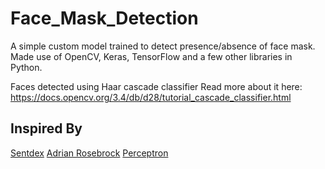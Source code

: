 # Face_Mask_Detection
A simple custom model trained to detect presence/absence of face mask.
Made use of OpenCV, Keras, TensorFlow and a few other libraries in Python.

Faces detected using Haar cascade classifier
Read more about it here: https://docs.opencv.org/3.4/db/d28/tutorial_cascade_classifier.html

## Inspired By
[Sentdex](https://pythonprogramming.net/convolutional-neural-network-deep-learning-python-tensorflow-keras/)
[Adrian Rosebrock](https://www.pyimagesearch.com/2020/05/04/covid-19-face-mask-detector-with-opencv-keras-tensorflow-and-deep-learning/)
[Perceptron](https://www.youtube.com/channel/UCPNj_I8xUYCfDrAdP7tJXyg/featured)
